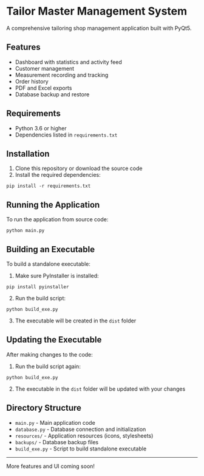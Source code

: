 # Tailor Master Management System

A comprehensive tailoring shop management application built with PyQt5.

## Features

- Dashboard with statistics and activity feed
- Customer management
- Measurement recording and tracking
- Order history
- PDF and Excel exports
- Database backup and restore

## Requirements

- Python 3.6 or higher
- Dependencies listed in `requirements.txt`

## Installation

1. Clone this repository or download the source code
2. Install the required dependencies:

```
pip install -r requirements.txt
```

## Running the Application

To run the application from source code:

```
python main.py
```

## Building an Executable

To build a standalone executable:

1. Make sure PyInstaller is installed:
```
pip install pyinstaller
```

2. Run the build script:
```
python build_exe.py
```

3. The executable will be created in the `dist` folder

## Updating the Executable

After making changes to the code:

1. Run the build script again:
```
python build_exe.py
```

2. The executable in the `dist` folder will be updated with your changes

## Directory Structure

- `main.py` - Main application code
- `database.py` - Database connection and initialization
- `resources/` - Application resources (icons, stylesheets)
- `backups/` - Database backup files
- `build_exe.py` - Script to build standalone executable

---

More features and UI coming soon!
